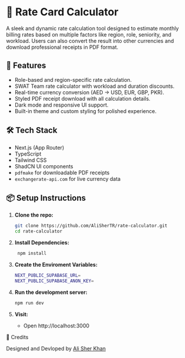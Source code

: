 # 💼 Rate Card Calculator

A sleek and dynamic rate calculation tool designed to estimate monthly billing rates based on multiple factors like region, role, seniority, and workload. Users can also convert the result into other currencies and download professional receipts in PDF format.

## 🚀 Features

- Role-based and region-specific rate calculation.
- SWAT Team rate calculator with workload and duration discounts.
- Real-time currency conversion (AED → USD, EUR, GBP, PKR).
- Styled PDF receipt download with all calculation details.
- Dark mode and responsive UI support.
- Built-in theme and custom styling for polished experience.

## 🛠️ Tech Stack

- Next.js (App Router)
- TypeScript
- Tailwind CSS
- ShadCN UI components
- `pdfmake` for downloadable PDF receipts
- `exchangerate-api.com` for live currency data

## 📦 Setup Instructions

1. **Clone the repo:**

   ```bash
   git clone https://github.com/AliSherTR/rate-calculator.git
   cd rate-calculator

   ```

2. **Install Dependencies:**

   ```bash
    npm install

   ```

3. **Create the Enviroment Variables:**

   ```bash
   NEXT_PUBLIC_SUPABASE_URL=
   NEXT_PUBLIC_SUPABASE_ANON_KEY=

   ```

4. **Run the development server:**

   ```bash
   npm run dev

   ```

5. **Visit:**

   - Open http://localhost:3000

🙌 Credits

Designed and Devloped by [Ali Sher Khan](https://www.linkedin.com/in/ali-sher-khan-tahirkheli-26374925b/)
